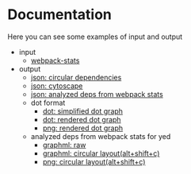 # Documentation

Here you can see some examples of input and output

 * input
    * [webpack-stats](./webpack-stats.json)
 * output
    * [json: circular dependencies](./circular.json)
    * [json: cytoscape](./cytoscape.json)
    * [json: analyzed deps from webpack stats](./deps.json)
    * dot format
        * [dot: simplified dot graph](./graph_simplified.dot)
        * [dot: rendered dot graph](./graph.dot)
        * [png: rendered dot graph](./graph.png)
    * analyzed deps from webpack stats for yed
        * [graphml: raw](./deps.graphml)
        * [graphml: circular layout(alt+shift+c)](./deps_circular.graphml)
        * [png: circular layout(alt+shift+c)](./deps_circular.png)
